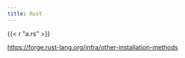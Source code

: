 ```yaml
---
title: Rust
---
```


{{< r "a.rs" >}}

<https://forge.rust-lang.org/infra/other-installation-methods>
